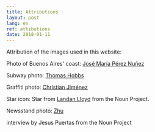 ```yaml
---
title: Attributions
layout: post
lang: en
ref: attibutions
date: 2018-01-11
---
```


Attribution of the images used in this website:

Photo of Buenos Aires' coast: [José María Pérez Nuñez](https://www.flickr.com/photos/jmpznz/1762152357)

Subway photo: [Thomas Hobbs](https://www.flickr.com/photos/thomashobbs/363201423/)

Graffiti photo: [Christian Jiménez](https://www.flickr.com/photos/furlin/6225826766)

Star icon: Star from [Landan Lloyd](https://thenounproject.com/landan/) from the Noun Project.

Newsstand photo: [Zhu](https://www.flickr.com/photos/xiaozhuli/3513304451/)

interview by Jesus Puertas from the Noun Project